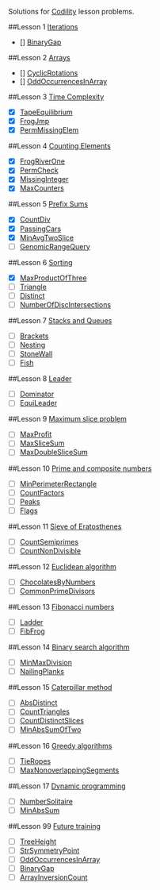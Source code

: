 Solutions for [Codility](https://codility.com/programmers/lessons/) lesson problems.

##Lesson 1 [Iterations](https://codility.com/programmers/lessons/1)
- [] [BinaryGap]()

##Lesson 2 [Arrays](https://codility.com/programmers/lessons/2)
- [] [CyclicRotations]()
- [] [OddOccurrencesInArray]()

##Lesson 3 [Time Complexity](https://codility.com/programmers/lessons/3)
- [x] [TapeEquilibrium](https://github.com/Bogdan-Rotund/Codility/blob/master/TapeEquilibrium/TapeEquilibrium/TapeEquilibrium.cs)
- [x] [FrogJmp](https://github.com/Bogdan-Rotund/Codility/blob/master/FrogJmp/FrogJmp/FrogJmp.cs)
- [x] [PermMissingElem](https://github.com/Bogdan-Rotund/Codility/blob/master/PermMissingElem/PermMissingElem/PermMissingElem.cs)

##Lesson 4 [Counting Elements](https://codility.com/programmers/lessons/4)
- [x] [FrogRiverOne](https://github.com/Bogdan-Rotund/Codility/blob/master/FrogRiverOne/app.js)
- [x] [PermCheck](https://github.com/Bogdan-Rotund/Codility/blob/master/PermCheck/app.js)
- [x] [MissingInteger](https://github.com/Bogdan-Rotund/Codility/blob/master/MissingInteger/app.js)
- [x] [MaxCounters](https://github.com/Bogdan-Rotund/Codility/blob/master/MaxCounters/app.js)

##Lesson 5 [Prefix Sums](https://codility.com/programmers/lessons/5)
- [x] [CountDiv](https://github.com/Bogdan-Rotund/Codility/blob/master/CountDiv/app.js)
- [x] [PassingCars](https://github.com/Bogdan-Rotund/Codility/blob/master/PassingCars/app.js)
- [x] [MinAvgTwoSlice](https://github.com/Bogdan-Rotund/Codility/blob/master/MinAvgTwoSlice/app.js)
- [ ] [GenomicRangeQuery]()

##Lesson 6 [Sorting](https://codility.com/programmers/lessons/6)
- [x] [MaxProductOfThree](https://github.com/Bogdan-Rotund/Codility/blob/master/MaxProductOfThree/app.js)
- [ ] [Triangle]()
- [ ] [Distinct]()
- [ ] [NumberOfDiscIntersections]()

##Lesson 7 [Stacks and Queues](https://codility.com/programmers/lessons/7)
- [ ] [Brackets]()
- [ ] [Nesting]()
- [ ] [StoneWall]()
- [ ] [Fish]()

##Lesson 8 [Leader](https://codility.com/programmers/lessons/8)
- [ ] [Dominator]()
- [ ] [EquiLeader]()

##Lesson 9 [Maximum slice problem](https://codility.com/programmers/lessons/9)
- [ ] [MaxProfit]()
- [ ] [MaxSliceSum]()
- [ ] [MaxDoubleSliceSum]()

##Lesson 10 [Prime and composite numbers](https://codility.com/programmers/lessons/10)
- [ ] [MinPerimeterRectangle]()
- [ ] [CountFactors]()
- [ ] [Peaks]()
- [ ] [Flags]()

##Lesson 11 [Sieve of Eratosthenes](https://codility.com/programmers/lessons/11)
- [ ] [CountSemiprimes]()
- [ ] [CountNonDivisible]()

##Lesson 12 [Euclidean algorithm](https://codility.com/programmers/lessons/12)
- [ ] [ChocolatesByNumbers]()
- [ ] [CommonPrimeDivisors]()

##Lesson 13 [Fibonacci numbers](https://codility.com/programmers/lessons/13)
- [ ] [Ladder]()
- [ ] [FibFrog]()

##Lesson 14 [Binary search algorithm](https://codility.com/programmers/lessons/14)
- [ ] [MinMaxDivision]()
- [ ] [NailingPlanks]()

##Lesson 15 [Caterpillar method](https://codility.com/programmers/lessons/15)
- [ ] [AbsDistinct]()
- [ ] [CountTriangles]()
- [ ] [CountDistinctSlices]()
- [ ] [MinAbsSumOfTwo]()

##Lesson 16 [Greedy algorithms](https://codility.com/programmers/lessons/16)
- [ ] [TieRopes]()
- [ ] [MaxNonoverlappingSegments]()

##Lesson 17 [Dynamic programming](https://codility.com/programmers/lessons/17)
- [ ] [NumberSolitaire]()
- [ ] [MinAbsSum]()

##Lesson 99 [Future training](https://codility.com/programmers/lessons/99)
- [ ] [TreeHeight]()
- [ ] [StrSymmetryPoint]()
- [ ] [OddOccurrencesInArray]()
- [ ] [BinaryGap]()
- [ ] [ArrayInversionCount]()

